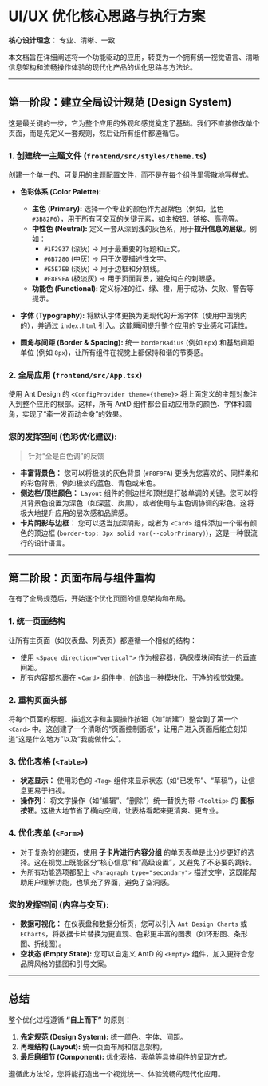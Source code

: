 # UI/UX 优化核心思路与执行方案

**核心设计理念：** 专业、清晰、一致

本文档旨在详细阐述将一个功能驱动的应用，转变为一个拥有统一视觉语言、清晰信息架构和流畅操作体验的现代化产品的优化思路与方法论。

---

## 第一阶段：建立全局设计规范 (Design System)

这是最关键的一步，它为整个应用的外观和感觉奠定了基础。我们不直接修改单个页面，而是先定义一套规则，然后让所有组件都遵循它。

### 1. 创建统一主题文件 (`frontend/src/styles/theme.ts`)

创建一个单一的、可复用的主题配置文件，而不是在每个组件里零散地写样式。

-   **色彩体系 (Color Palette):**
    -   **主色 (Primary):** 选择一个专业的颜色作为品牌色（例如，蓝色 `#3B82F6`），用于所有可交互的关键元素，如主按钮、链接、高亮等。
    -   **中性色 (Neutral):** 定义一套从深到浅的灰色系，用于**拉开信息的层级**。例如：
        -   `#1F2937` (深灰) -> 用于最重要的标题和正文。
        -   `#6B7280` (中灰) -> 用于次要描述性文字。
        -   `#E5E7EB` (淡灰) -> 用于边框和分割线。
        -   `#F8F9FA` (极淡灰) -> 用于页面背景，避免纯白的刺眼感。
    -   **功能色 (Functional):** 定义标准的红、绿、橙，用于成功、失败、警告等提示。

-   **字体 (Typography):** 将默认字体更换为更现代的开源字体（使用中国境内的），并通过 `index.html` 引入。这能瞬间提升整个应用的专业感和可读性。

-   **圆角与间距 (Border & Spacing):** 统一 `borderRadius` (例如 `6px`) 和基础间距单位 (例如 `8px`)，让所有组件在视觉上都保持和谐的节奏感。

### 2. 全局应用 (`frontend/src/App.tsx`)

使用 Ant Design 的 `<ConfigProvider theme={theme}>` 将上面定义的主题对象注入到整个应用的根部。这样，所有 AntD 组件都会自动应用新的颜色、字体和圆角，实现了“牵一发而动全身”的效果。

### **您的发挥空间 (色彩优化建议):**

> 针对“全是白色调”的反馈

-   **丰富背景色：** 您可以将极淡的灰色背景 (`#F8F9FA`) 更换为您喜欢的、同样柔和的彩色背景，例如极淡的蓝色、青色或米色。
-   **侧边栏/顶栏颜色：** `Layout` 组件的侧边栏和顶栏是打破单调的关键。您可以将其背景色设置为深色（如深蓝、炭黑），或者使用与主色调协调的彩色。这将极大地提升应用的层次感和品牌感。
-   **卡片阴影与边框：** 您可以适当加深阴影，或者为 `<Card>` 组件添加一个带有颜色的顶边框 (`border-top: 3px solid var(--colorPrimary)`)，这是一种很流行的设计语言。

---

## 第二阶段：页面布局与组件重构

在有了全局规范后，开始逐个优化页面的信息架构和布局。

### 1. 统一页面结构

让所有主页面（如仪表盘、列表页）都遵循一个相似的结构：

-   使用 `<Space direction="vertical">` 作为根容器，确保模块间有统一的垂直间距。
-   所有内容都包裹在 `<Card>` 组件中，创造出一种模块化、干净的视觉效果。

### 2. 重构页面头部

将每个页面的标题、描述文字和主要操作按钮（如“新建”）整合到了第一个 `<Card>` 中。这创建了一个清晰的“页面控制面板”，让用户进入页面后能立刻知道“这是什么地方”以及“我能做什么”。

### 3. 优化表格 (`<Table>`)

-   **状态显示：** 使用彩色的 `<Tag>` 组件来显示状态（如“已发布”、“草稿”），让信息更易于扫视。
-   **操作列：** 将文字操作（如“编辑”、“删除”）统一替换为带 `<Tooltip>` 的 **图标按钮**。这极大地节省了横向空间，让表格看起来更清爽、更专业。

### 4. 优化表单 (`<Form>`)

-   对于复杂的创建页，使用 **子卡片进行内容分组** 的单页表单是比分步更好的选择。这在视觉上既能区分“核心信息”和“高级设置”，又避免了不必要的跳转。
-   为所有功能选项都配上 `<Paragraph type="secondary">` 描述文字，这既能帮助用户理解功能，也填充了界面，避免了空洞感。

### **您的发挥空间 (内容与交互):**

-   **数据可视化：** 在仪表盘和数据分析页，您可以引入 `Ant Design Charts` 或 `ECharts`，将数据卡片替换为更直观、色彩更丰富的图表（如环形图、条形图、折线图）。
-   **空状态 (Empty State):** 您可以自定义 AntD 的 `<Empty>` 组件，加入更符合您品牌风格的插图和引导文案。

---

## 总结

整个优化过程遵循 **“自上而下”** 的原则：

1.  **先定规范 (Design System):** 统一颜色、字体、间距。
2.  **再理结构 (Layout):** 统一页面布局和信息架构。
3.  **最后磨细节 (Component):** 优化表格、表单等具体组件的呈现方式。

遵循此方法论，您将能打造出一个视觉统一、体验流畅的现代化应用。
